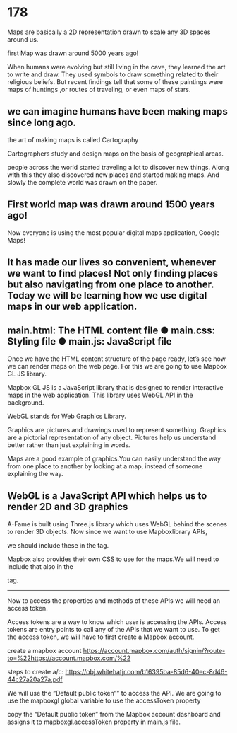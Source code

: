 # 178

Maps are basically a 2D representation drawn to scale any 3D spaces around us.


first Map was drawn around 5000 years ago!

When humans were evolving but still living in the cave, they learned the art to write and draw. They used symbols
to draw something related to their religious beliefs.
But recent findings tell that some of these paintings were maps of huntings ,or routes of traveling, or even
maps of stars.

we can imagine humans have been making maps since long ago.
--------------------------------------------------------------------------------------------------------------------
 the art of making maps is called Cartography
 
 Cartographers study and design maps on the basis of geographical areas.
 
people across the world started traveling a lot to discover new things.
Along with this they also discovered new places and started making maps.
And slowly the complete world was drawn on the paper.

First world map was drawn around 1500 years ago!
--------------------------------------------------------------------------------------------------------------------
Now everyone is using the most popular digital maps application, Google Maps!

It has made our lives so convenient, whenever we want to find places!
Not only finding places but also navigating from one place to another.
Today we will be learning how we use digital maps in our web application.
-------------------------------------------------------------------------------------------------------------------
main.html: The HTML content file
● main.css: Styling file
● main.js: JavaScript file
-------------------------------------------------------------------------------------------------------------------
Once we have the HTML content structure of the page ready, let’s see how we can render maps on the web
page. For this we are going to use Mapbox GL JS library.

Mapbox GL JS is a JavaScript library that is designed to render interactive maps in the web application. This library uses WebGL API in the background.

WebGL stands for Web Graphics Library.

Graphics are pictures and drawings used to represent something.
Graphics are a pictorial representation of any object.
Pictures help us understand better rather than just explaining in words.

Maps are a good example of graphics.You can easily understand the way from one place to another by looking at
a map, instead of someone explaining the way.

WebGL is a JavaScript API which helps us to render 2D and 3D graphics
------------------------------------------------------------------------------------
A-Fame is built using Three.js library which uses WebGL behind the scenes
to render 3D objects. Now since we want to use Mapboxlibrary APIs,

we should include these in the <head> tag.
<script src='https://api.mapbox.com/mapbox-gl-js/v2.2.0/mapbox-gl.js'></script>

 Mapbox also provides their own CSS to use for the maps.We will need to include that also in the
<head> tag.
<link href='https://api.mapbox.com/mapboxgl-js/v2.2.0/mapbox-gl.css' rel='stylesheet' />


-----------------------------------------------------------------------------------
 
 Now to access the properties and methods of these APIs we will need an access token.

Access tokens are a way to know which user is accessing the APIs.
Access tokens are entry points to call any of the APIs that we want to use.
To get the access token, we will have to first create a Mapbox account.
 
 create a mapbox account
 https://account.mapbox.com/auth/signin/?route-to=%22https://account.mapbox.com/%22
 
 steps to create a/c:
 https://obj.whitehatjr.com/b16395ba-85d6-40ec-8d46-44c27a20a27a.pdf
 
We will use the “Default public token”” to access the API.
We are going to use the mapboxgl global variable to use the accessToken property
 
copy the “Default public token” from the Mapbox account dashboard and assigns it to mapboxgl.accessToken property in main.js file.
